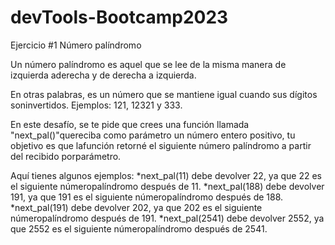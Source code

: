 # devTools-Bootcamp2023


Ejercicio #1
Número palíndromo

Un número palíndromo es aquel que se lee de la misma manera de izquierda aderecha y de derecha a izquierda.

En otras palabras, es un número que se mantiene igual cuando sus dígitos soninvertidos.
Ejemplos:
121, 12321 y 333.

En este desafío, se te pide que crees una función llamada
"next_pal()"quereciba como parámetro un número entero positivo, tu objetivo es que lafunción retorné el siguiente número 
palíndromo a partir del recibido porparámetro.

Aquí tienes algunos ejemplos:
*next_pal(11) debe devolver 22, ya que 22 es el siguiente númeropalíndromo después de 11.
*next_pal(188) debe devolver 191, ya que 191 es el siguiente númeropalíndromo después de 188.
*next_pal(191) debe devolver 202, ya que 202 es el siguiente númeropalíndromo después de 191.
*next_pal(2541) debe devolver 2552, ya que 2552 es el siguiente númeropalíndromo después de 2541.
